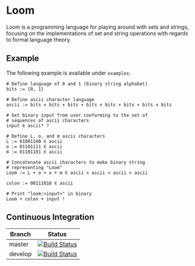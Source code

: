 # Loom

Loom is a programming language for playing around with sets and strings,
focusing on the implementations of set and string operations with regards to
formal language theory.

## Example

The following example is available under `examples`:

```
# Define language of 0 and 1 (binary string alphabet)
bits := {0, 1}

# Define ascii character language
ascii := bits × bits × bits × bits × bits × bits × bits × bits

# Get binary input from user conforming to the set of
# sequences of ascii characters
input ∈ ascii* ?

# Define L, o, and m ascii characters
L := 01001100 ∈ ascii
o := 01101111 ∈ ascii
m := 01101101 ∈ ascii

# Concatenate ascii characters to make binary string
# representing "Loom"
Loom := L + o + o + m ∈ ascii × ascii × ascii × ascii

colon := 00111010 ∈ ascii

# Print "loom:<input>" in binary
Loom + colon + input !
```

## Continuous Integration

| Branch  | Status                                                                                                   |
| ------- |:--------------------------------------------------------------------------------------------------------:|
| master  | [![Build Status](https://travis-ci.org/Murto/loom.svg?branch=master)](https://travis-ci.org/Murto/loom)  |
| develop | [![Build Status](https://travis-ci.org/Murto/loom.svg?branch=develop)](https://travis-ci.org/Murto/loom) |
